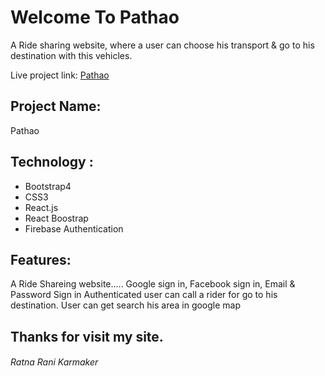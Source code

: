 # Welcome To Pathao

A Ride sharing website, where a user can choose his transport & go to his destination with this vehicles.

Live project link: [Pathao](https://pathao-e65eb.web.app//)

## Project Name: 
Pathao

## Technology :
* Bootstrap4
* CSS3
* React.js
* React Boostrap
* Firebase Authentication


## Features:
A Ride Shareing website.....
Google sign in, Facebook sign in, Email & Password Sign in
Authenticated user can call a rider for go to his destination.
User can get search his area in google map


## Thanks for visit my site.
###### Ratna Rani Karmaker 



